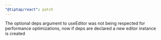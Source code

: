 ```yaml
---
"@tiptap/react": patch
---
```


The optional deps argument to useEditor was not being respected for performance optimizations, now if deps are declared a new editor instance is created
